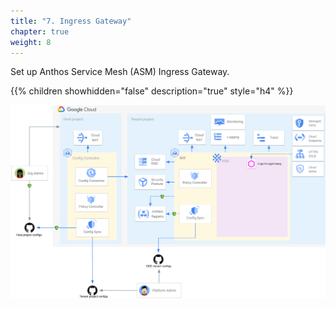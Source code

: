 ```yaml
---
title: "7. Ingress Gateway"
chapter: true
weight: 8
---
```

Set up Anthos Service Mesh (ASM) Ingress Gateway.

{{% children showhidden="false" description="true" style="h4" %}}

![Ingress Gateway overview](/images/ingress-gateway-overview.png?width=50pc)